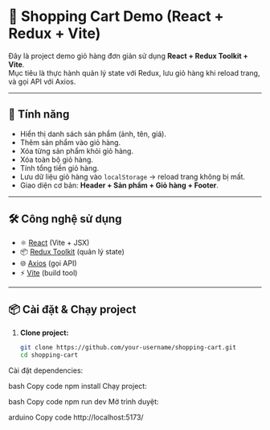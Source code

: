 # 🛒 Shopping Cart Demo (React + Redux + Vite)

Đây là project demo giỏ hàng đơn giản sử dụng **React + Redux Toolkit + Vite**.  
Mục tiêu là thực hành quản lý state với Redux, lưu giỏ hàng khi reload trang, và gọi API với Axios.

---

## 🚀 Tính năng

- Hiển thị danh sách sản phẩm (ảnh, tên, giá).
- Thêm sản phẩm vào giỏ hàng.
- Xóa từng sản phẩm khỏi giỏ hàng.
- Xóa toàn bộ giỏ hàng.
- Tính tổng tiền giỏ hàng.
- Lưu dữ liệu giỏ hàng vào `localStorage` → reload trang không bị mất.
- Giao diện cơ bản: **Header + Sản phẩm + Giỏ hàng + Footer**.

---

## 🛠️ Công nghệ sử dụng

- ⚛️ [React](https://react.dev/) (Vite + JSX)
- 📦 [Redux Toolkit](https://redux-toolkit.js.org/) (quản lý state)
- 🌐 [Axios](https://axios-http.com/) (gọi API)
- ⚡ [Vite](https://vite.dev/) (build tool)

---

## 📦 Cài đặt & Chạy project

1. **Clone project:**
   ```bash
   git clone https://github.com/your-username/shopping-cart.git
   cd shopping-cart
Cài đặt dependencies:

bash
Copy code
npm install
Chạy project:

bash
Copy code
npm run dev
Mở trình duyệt:

arduino
Copy code
http://localhost:5173/
